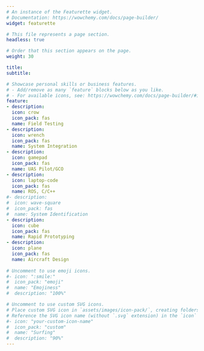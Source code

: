 ```yaml
---
# An instance of the Featurette widget.
# Documentation: https://wowchemy.com/docs/page-builder/
widget: featurette

# This file represents a page section.
headless: true

# Order that this section appears on the page.
weight: 30

title: 
subtitle:

# Showcase personal skills or business features.
# - Add/remove as many `feature` blocks below as you like.
# - For available icons, see: https://wowchemy.com/docs/page-builder/#icons
feature:
- description: 
  icon: crow
  icon_pack: fas
  name: Field Testing
- description: 
  icon: wrench
  icon_pack: fas
  name: System Integration
- description: 
  icon: gamepad
  icon_pack: fas
  name: UAS Pilot/GCO
- description: 
  icon: laptop-code
  icon_pack: fas
  name: ROS, C/C++
#- description: 
#  icon: wave-square
#  icon_pack: fas
#  name: System Identification
- description: 
  icon: cube
  icon_pack: fas
  name: Rapid Prototyping
- description: 
  icon: plane
  icon_pack: fas
  name: Aircraft Design
  
# Uncomment to use emoji icons.
#- icon: ":smile:"
#  icon_pack: "emoji"
#  name: "Emojiness"
#  description: "100%"  

# Uncomment to use custom SVG icons.
# Place custom SVG icon in `assets/images/icon-pack/`, creating folders if necessary.
# Reference the SVG icon name (without `.svg` extension) in the `icon` field.
#- icon: "your-custom-icon-name"
#  icon_pack: "custom"
#  name: "Surfing"
#  description: "90%"
---
```

